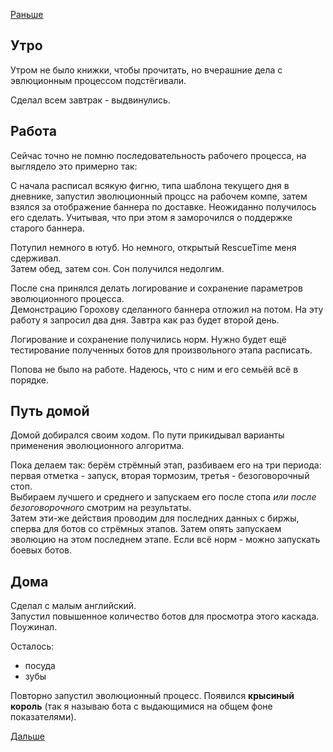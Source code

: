 [Раньше](2019.10.16.md)
## Утро
Утром не было книжки, чтобы прочитать, но вчерашние дела с эвлюционным процессом подстёгивали.

Сделал всем завтрак - выдвинулись.
## Работа
Сейчас точно не помню последовательность рабочего процесса, на выглядело это примерно так:

С начала расписал всякую фигню, типа шаблона текущего дня в дневнике, запустил эволюционный процсс на рабочем компе, затем взялся за отображение баннера по доставке. Неожиданно получилось его сделать. Учитывая, что при этом я заморочился о поддержке старого баннера.

Потупил немного в ютуб. Но немного, открытый RescueTime меня сдерживал.  
Затем обед, затем сон. Сон получился недолгим.

После сна принялся делать логирование и сохранение параметров эволюционного процесса.  
Демонстрацию Горохову сделанного баннера отложил на потом. На эту работу я запросил два дня. Завтра как раз будет второй день.

Логирование и сохранение получились норм. Нужно будет ещё тестирование полученных ботов для произвольного этапа расписать.

Попова не было на работе. Надеюсь, что с ним и его семьёй всё в порядке.
## Путь домой
Домой добирался своим ходом. По пути прикидывал варианты применения эволюционного алгоритма.

Пока делаем так: берём стрёмный этап, разбиваем его на три периода: первая отметка - запуск, вторая тормозим, третья - безоговорочный стоп.  
Выбираем лучшего и среднего и запускаем его после стопа *или после безоговорочного* смотрим на результаты.  
Затем эти-же действия проводим для последних данных с биржы, сперва для ботов со стрёмных этапов. Затем опять запускаем эволюцию на этом последнем этапе. Если всё норм - можно запускать боевых ботов.
## Дома
Сделал с малым английский.  
Запустил повышенное количество ботов для просмотра этого каскада.  
Поужинал.  

Осталось:
 - посуда
 - зубы

Повторно запустил эволюционный процесс. Появился **крысиный король** (так я называю бота с выдающимися на общем фоне показателями).

[Дальше](2019.10.18.md)